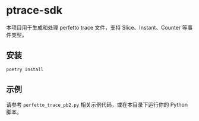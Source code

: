 # ptrace-sdk

本项目用于生成和处理 perfetto trace 文件，支持 Slice、Instant、Counter 等事件类型。

## 安装

```bash
poetry install
```

## 示例

请参考 `perfetto_trace_pb2.py` 相关示例代码，或在本目录下运行你的 Python 脚本。 